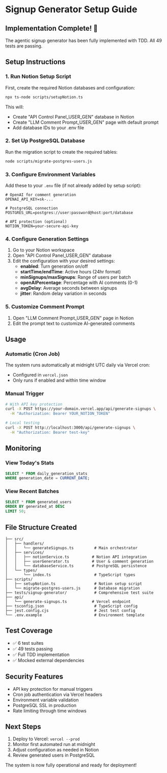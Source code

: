 # Signup Generator Setup Guide

## Implementation Complete! 🎉

The agentic signup generator has been fully implemented with TDD. All 49 tests are passing.

## Setup Instructions

### 1. Run Notion Setup Script
First, create the required Notion databases and configuration:

```bash
npx ts-node scripts/setupNotion.ts
```

This will:
- Create "API Control Panel_USER_GEN" database in Notion
- Create "LLM Comment Prompt_USER_GEN" page with default prompt
- Add database IDs to your .env file

### 2. Set Up PostgreSQL Database
Run the migration script to create the required tables:

```bash
node scripts/migrate-postgres-users.js
```

### 3. Configure Environment Variables
Add these to your `.env` file (if not already added by setup script):

```env
# OpenAI for comment generation
OPENAI_API_KEY=sk-...

# PostgreSQL connection
POSTGRES_URL=postgres://user:password@host:port/database

# API protection (optional)
NOTION_TOKEN=your-secure-api-key
```

### 4. Configure Generation Settings
1. Go to your Notion workspace
2. Open "API Control Panel_USER_GEN" database
3. Edit the configuration with your desired settings:
   - **enabled**: Turn generation on/off
   - **startTime/endTime**: Active hours (24hr format)
   - **minSignups/maxSignups**: Range of users per batch
   - **openAIPercentage**: Percentage with AI comments (0-1)
   - **avgDelay**: Average seconds between signups
   - **jitter**: Random delay variation in seconds

### 5. Customize Comment Prompt
1. Open "LLM Comment Prompt_USER_GEN" page in Notion
2. Edit the prompt text to customize AI-generated comments

## Usage

### Automatic (Cron Job)
The system runs automatically at midnight UTC daily via Vercel cron:
- Configured in `vercel.json`
- Only runs if enabled and within time window

### Manual Trigger
```bash
# With API key protection
curl -X POST https://your-domain.vercel.app/api/generate-signups \
  -H "Authorization: Bearer YOUR_NOTION_TOKEN"

# Local testing
curl -X POST http://localhost:3000/api/generate-signups \
  -H "Authorization: Bearer test-key"
```

## Monitoring

### View Today's Stats
```sql
SELECT * FROM daily_generation_stats 
WHERE generation_date = CURRENT_DATE;
```

### View Recent Batches
```sql
SELECT * FROM generated_users 
ORDER BY generated_at DESC 
LIMIT 50;
```

## File Structure Created
```
├── src/
│   ├── handlers/
│   │   └── generateSignups.ts         # Main orchestrator
│   ├── services/
│   │   ├── notionService.ts          # Notion API integration
│   │   ├── userGenerator.ts          # User & comment generation
│   │   └── databaseService.ts        # PostgreSQL persistence
│   └── types/
│       └── index.ts                   # TypeScript types
├── scripts/
│   ├── setupNotion.ts                 # Notion setup script
│   └── migrate-postgres-users.js      # Database migration
├── tests/signup-generator/            # Comprehensive test suite
├── api/
│   └── generate-signups.ts           # Vercel endpoint
├── tsconfig.json                      # TypeScript config
├── jest.config.cjs                    # Jest test config
└── .env.example                       # Environment template
```

## Test Coverage
- ✅ 6 test suites
- ✅ 49 tests passing
- ✅ Full TDD implementation
- ✅ Mocked external dependencies

## Security Features
- API key protection for manual triggers
- Cron job authentication via Vercel headers
- Environment variable validation
- PostgreSQL SSL in production
- Rate limiting through time windows

## Next Steps
1. Deploy to Vercel: `vercel --prod`
2. Monitor first automated run at midnight
3. Adjust configuration as needed in Notion
4. Review generated users in PostgreSQL

The system is now fully operational and ready for deployment!